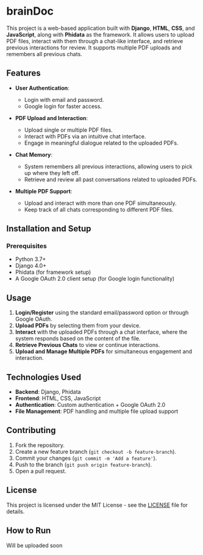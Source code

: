 # brainDoc

This project is a web-based application built with **Django**, **HTML**, **CSS**, and **JavaScript**, along with **Phidata** as the framework. It allows users to upload PDF files, interact with them through a chat-like interface, and retrieve previous interactions for review. It supports multiple PDF uploads and remembers all previous chats.

## Features

- **User Authentication**:
  - Login with email and password.
  - Google login for faster access.

- **PDF Upload and Interaction**:
  - Upload single or multiple PDF files.
  - Interact with PDFs via an intuitive chat interface.
  - Engage in meaningful dialogue related to the uploaded PDFs.

- **Chat Memory**:
  - System remembers all previous interactions, allowing users to pick up where they left off.
  - Retrieve and review all past conversations related to uploaded PDFs.

- **Multiple PDF Support**:
  - Upload and interact with more than one PDF simultaneously.
  - Keep track of all chats corresponding to different PDF files.

## Installation and Setup

### Prerequisites

- Python 3.7+
- Django 4.0+
- Phidata (for framework setup)
- A Google OAuth 2.0 client setup (for Google login functionality)



## Usage

1. **Login/Register** using the standard email/password option or through Google OAuth.
2. **Upload PDFs** by selecting them from your device.
3. **Interact** with the uploaded PDFs through a chat interface, where the system responds based on the content of the file.
4. **Retrieve Previous Chats** to view or continue interactions.
5. **Upload and Manage Multiple PDFs** for simultaneous engagement and interaction.

## Technologies Used

- **Backend**: Django, Phidata
- **Frontend**: HTML, CSS, JavaScript
- **Authentication**: Custom authentication + Google OAuth 2.0
- **File Management**: PDF handling and multiple file upload support

## Contributing

1. Fork the repository.
2. Create a new feature branch (`git checkout -b feature-branch`).
3. Commit your changes (`git commit -m 'Add a feature'`).
4. Push to the branch (`git push origin feature-branch`).
5. Open a pull request.

## License

This project is licensed under the MIT License - see the [LICENSE](LICENSE) file for details.


## How to Run
Will be uploaded soon


